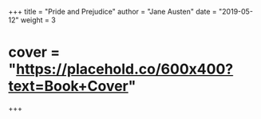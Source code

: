 +++
title = "Pride and Prejudice"
author = "Jane Austen"
date = "2019-05-12"
weight = 3
# cover = "https://placehold.co/600x400?text=Book+Cover"
+++